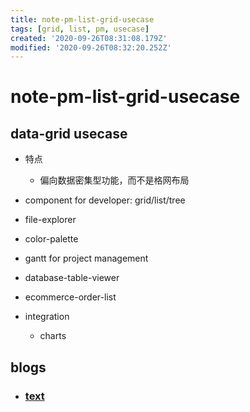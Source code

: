```yaml
---
title: note-pm-list-grid-usecase
tags: [grid, list, pm, usecase]
created: '2020-09-26T08:31:08.179Z'
modified: '2020-09-26T08:32:20.252Z'
---
```


# note-pm-list-grid-usecase

## data-grid usecase

- 特点
  - 偏向数据密集型功能，而不是格网布局

- component for developer: grid/list/tree
- file-explorer
- color-palette
- gantt for project management
- database-table-viewer

- ecommerce-order-list

- integration
  - charts

## blogs

- ### [text](https://link)
